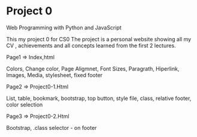 # Project 0

Web Programming with Python and JavaScript

This my project 0 for CS0
The project is a personal website showing all my CV , achievements and all concepts learned from the first 2 lectures.

Page1   =>  Index,html

Colors, Change color, Page Aligmnet, Font Sizes, Paragrath, Hiperlink, Images, Media, stylesheet, fixed footer

Page2  => Project0-1.Html

List, table, bookmark, bootstrap, top button, style file, class, relative footer, color selection

Page3 => Project0-2.Html

Bootstrap, .class selector - on footer
